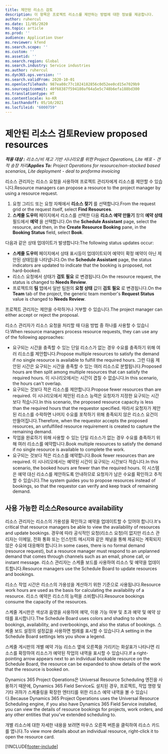 ```yaml
---
title: 제안된 리소스 검토
description: 이 항목은 프로젝트 리소스를 제안하는 방법에 대한 정보를 제공합니다.
author: ruhercul
ms.date: 11/05/2020
ms.topic: article
ms.prod: ''
audience: Application User
ms.reviewer: kfend
ms.search.scope: ''
ms.custom: ''
ms.assetid: ''
ms.search.region: Global
ms.search.industry: Service industries
ms.author: ruhercul
ms.dyn365.ops.version: ''
ms.search.validFrom: 2020-10-01
ms.openlocfilehash: 987ea08c77c1824182856c0d52ee0cd15e7029b9
ms.sourcegitcommit: 40f68387f594180af64a5e5c748b6efa188bd300
ms.translationtype: HT
ms.contentlocale: ko-KR
ms.lasthandoff: 05/10/2021
ms.locfileid: "6000759"
---
```

# <a name="review-proposed-resources"></a><span data-ttu-id="a75f6-103">제안된 리소스 검토</span><span class="sxs-lookup"><span data-stu-id="a75f6-103">Review proposed resources</span></span>

<span data-ttu-id="a75f6-104">_**적용 대상 :** 리소스/비 재고 기반 시나리오를 위한 Project Operations, Lite 배포 - 견적 송장 처리_</span><span class="sxs-lookup"><span data-stu-id="a75f6-104">_**Applies To:** Project Operations for resource/non-stocked based scenarios, Lite deployment - deal to proforma invoicing_</span></span>

<span data-ttu-id="a75f6-105">리소스 관리자는 리소스 요청을 사용하여 프로젝트 관리자에게 리소스를 제안할 수 있습니다.</span><span class="sxs-lookup"><span data-stu-id="a75f6-105">Resource managers can propose a resource to the project manager by using a resource request.</span></span>

1. <span data-ttu-id="a75f6-106">요청 그리드 또는 요청 자체에서 **리소스 찾기** 를 선택합니다.</span><span class="sxs-lookup"><span data-stu-id="a75f6-106">From the request grid or the request itself, select **Find Resources**.</span></span>
2. <span data-ttu-id="a75f6-107">**스케줄 도우미** 페이지에서 리소스를 선택한 다음 **리소스 예약 만들기** 창의 **예약 상태** 필드에서 **예약** 을 선택합니다.</span><span class="sxs-lookup"><span data-stu-id="a75f6-107">On the **Schedule Assistant** page, select the resource, and then, in the **Create Resource Booking** pane, in the **Booking Status** field, select **Book**.</span></span>

<span data-ttu-id="a75f6-108">다음과 같은 상태 업데이트가 발생합니다:</span><span class="sxs-lookup"><span data-stu-id="a75f6-108">The following status updates occur:</span></span>

- <span data-ttu-id="a75f6-109">**스케줄 도우미** 페이지에서 상태 표시등이 업데이트되어 예약이 확정 예약이 아닌 제안된 상태임을 나타냅니다.</span><span class="sxs-lookup"><span data-stu-id="a75f6-109">On the **Schedule Assistant** page, the status indicators are updated to indicate that the booking is proposed, not hard-booked.</span></span>
- <span data-ttu-id="a75f6-110">리소스 요청에서 상태가 **검토 필요** 로 변경됩니다.</span><span class="sxs-lookup"><span data-stu-id="a75f6-110">On the resource request, the status is changed to **Needs Review**.</span></span>
- <span data-ttu-id="a75f6-111">프로젝트의 **팀** 탭에서 일반 팀원의 **요청 상태** 값이 **검토 필요** 로 변경됩니다.</span><span class="sxs-lookup"><span data-stu-id="a75f6-111">On the **Team** tab of the project, the generic team member's **Request Status** value is changed to **Needs Review**.</span></span>

<span data-ttu-id="a75f6-112">프로젝트 관리자는 제안을 수락하거나 거부할 수 있습니다.</span><span class="sxs-lookup"><span data-stu-id="a75f6-112">The project manager can either accept or reject the proposal.</span></span>

<span data-ttu-id="a75f6-113">리소스 관리자가 리소스 요청을 처리할 때 다음 방법 중 하나를 사용할 수 있습니다:</span><span class="sxs-lookup"><span data-stu-id="a75f6-113">When resource managers process resource requests, they can use any of the following approaches:</span></span>

- <span data-ttu-id="a75f6-114">요구되는 시간을 충족할 수 있는 단일 리소스가 없는 경우 수요를 충족하기 위해 여러 리소스를 제안합니다.</span><span class="sxs-lookup"><span data-stu-id="a75f6-114">Propose multiple resources to satisfy the demand if no single resource is available to fulfill the required hours.</span></span> <span data-ttu-id="a75f6-115">그런 다음 제안된 시간은 요구되는 시간을 충족할 수 있는 여러 리소스로 분할됩니다.</span><span class="sxs-lookup"><span data-stu-id="a75f6-115">Proposed hours are then split among multiple resources that can satisfy the required hours.</span></span> <span data-ttu-id="a75f6-116">이 시나리오에서는 시간이 겹칠 수 없습니다.</span><span class="sxs-lookup"><span data-stu-id="a75f6-116">In this scenario, the hours can't overlap.</span></span>
- <span data-ttu-id="a75f6-117">요구되는 것보다 적은 리소스를 제안합니다.</span><span class="sxs-lookup"><span data-stu-id="a75f6-117">Propose fewer resources than are required.</span></span> <span data-ttu-id="a75f6-118">이 시나리오에서 제안된 리소스 능력은 요청자가 지정한 요구되는 시간보다 적습니다.</span><span class="sxs-lookup"><span data-stu-id="a75f6-118">In this scenario, the proposed resource capacity is less than the required hours that the requestor specified.</span></span> <span data-ttu-id="a75f6-119">따라서 요청자가 제안된 리소스를 수락하면 나머지 수요를 포착하기 위해 충족되지 않은 리소스 요건이 만들어집니다.</span><span class="sxs-lookup"><span data-stu-id="a75f6-119">Therefore, when the requestor accepts the proposed resources, an unfulfilled resource requirement is created to capture the remaining demand.</span></span>
- <span data-ttu-id="a75f6-120">작업을 완료하기 위해 사용할 수 있는 단일 리소스가 없는 경우 수요를 충족하기 위해 여러 리소스를 예약합니다.</span><span class="sxs-lookup"><span data-stu-id="a75f6-120">Book multiple resources to satisfy the demand if no single resource is available to complete the work.</span></span>
- <span data-ttu-id="a75f6-121">요구되는 것보다 적은 리소스를 예약합니다.</span><span class="sxs-lookup"><span data-stu-id="a75f6-121">Book fewer resources than are required.</span></span> <span data-ttu-id="a75f6-122">이 시나리오에서는 예약된 시간이 요구되는 시간보다 적습니다.</span><span class="sxs-lookup"><span data-stu-id="a75f6-122">In this scenario, the booked hours are fewer than the required hours.</span></span> <span data-ttu-id="a75f6-123">이 시스템은 예약 대신 리소스를 제안하도록 안내하므로 요청자가 남은 수요를 확인하고 추적할 수 있습니다.</span><span class="sxs-lookup"><span data-stu-id="a75f6-123">The system guides you to propose resources instead of bookings, so that the requestor can verify and keep track of remaining demand.</span></span>

## <a name="resource-availability"></a><span data-ttu-id="a75f6-124">사용 가능한 리소스</span><span class="sxs-lookup"><span data-stu-id="a75f6-124">Resource availability</span></span>

<span data-ttu-id="a75f6-125">리소스 관리자는 리소스의 가용성을 확인하고 예약을 업데이트할 수 있어야 합니다.</span><span class="sxs-lookup"><span data-stu-id="a75f6-125">It's critical that resource managers be able to view the availability of resources and update bookings.</span></span> <span data-ttu-id="a75f6-126">경우에 따라 공식적인 요청(리소스 요청)이 없지만 리소스 관리자는 이메일, 전화 통화 또는 인스턴트 메시지와 같은 채널을 통해 제공되는 계획되지 않은 수요에 대응해야 합니다.</span><span class="sxs-lookup"><span data-stu-id="a75f6-126">In some cases, there is no formal demand (resource request), but a resource manager must respond to an unplanned demand that comes through channels such as an email, phone call, or instant message.</span></span> <span data-ttu-id="a75f6-127">리소스 관리자는 스케줄 보드를 사용하여 리소스 및 예약을 업데이트합니다.</span><span class="sxs-lookup"><span data-stu-id="a75f6-127">Resource managers use the Schedule Board to update resources and bookings.</span></span>

<span data-ttu-id="a75f6-128">리소스 작업 시간은 리소스의 가용성을 계산하기 위한 기준으로 사용됩니다.</span><span class="sxs-lookup"><span data-stu-id="a75f6-128">Resource work hours are used as the basis for calculating the availability of a resource.</span></span> <span data-ttu-id="a75f6-129">리소스 예약은 리소스의 능력을 소비합니다.</span><span class="sxs-lookup"><span data-stu-id="a75f6-129">Resource bookings consume the capacity of the resources.</span></span>

<span data-ttu-id="a75f6-130">스케줄 게시판은 색상과 음영을 사용하여 예약, 이용 가능 여부 및 초과 예약 및 예약 상태를 표시합니다.</span><span class="sxs-lookup"><span data-stu-id="a75f6-130">The Schedule Board uses colors and shading to show bookings, availability, and overbookings, and also the status of bookings.</span></span> <span data-ttu-id="a75f6-131">스케줄 보드 설정의 설정값을 사용하면 범례를 표시할 수 있습니다.</span><span class="sxs-lookup"><span data-stu-id="a75f6-131">A setting in the Schedule Board settings lets you show a legend.</span></span>

<span data-ttu-id="a75f6-132">스케줄 게시판의 개별 예약 가능 리소스 옆에 오른쪽을 가리키는 화살표가 나타나면 리소스를 확장하여 리소스가 예약된 작업의 내역을 표시할 수 있습니다.</span><span class="sxs-lookup"><span data-stu-id="a75f6-132">If a right-pointing arrow appears next to an individual bookable resource on the Schedule Board, the resource can be expanded to show details of the work that the resource is booked on.</span></span>

<span data-ttu-id="a75f6-133">Dynamics 365 Project Operations은 Universal Resource Scheduling 엔진을 사용하기 때문에, Dynamics 365 Field Service도 설치된 경우, 프로젝트, 작업 명령 및 기타 귀하가 스케줄링을 확장한 엔터티를 위한 리소스 예약 내역을 볼 수 있습니다.</span><span class="sxs-lookup"><span data-stu-id="a75f6-133">Because Dynamics 365 Project Operations uses the Universal Resource Scheduling engine, if you also have Dynamics 365 Field Service installed, you can view the details of resource bookings for projects, work orders, and any other entities that you've extended scheduling to.</span></span>

<span data-ttu-id="a75f6-134">개별 리소스에 대한 자세한 내용을 보려면 마우스 오른쪽 버튼을 클릭하여 리소스 카드를 엽니다.</span><span class="sxs-lookup"><span data-stu-id="a75f6-134">To view more details about an individual resource, right-click it to open the resource card.</span></span>



[!INCLUDE[footer-include](../includes/footer-banner.md)]